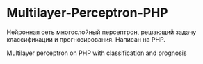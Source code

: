 # Multilayer-Perceptron-PHP

Нейронная сеть многослойный персептрон, решающий задачу классификации и прогнозирования. Написан на PHP.

Multilayer perceptron on PHP with classification and prognosis
